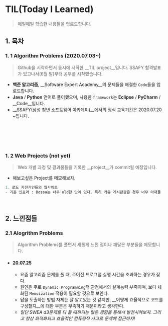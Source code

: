 # TIL(Today I Learned)

> 매일매일 학습한 내용들을 업로드합니다.



## 1. 목차

### 1. 1 Algorithm Problems (2020.07.03~)

> Github을 시작하면서 동시에 시작한 __TIL project__입니다.
> SSAFY 합격발표가 있고나서(6월 말)부터 공부를 시작했습니다.

- __백준 알고리즘__,  __Software Expert Academy__의 문제들을 해결한 `Code`들을 업로드합니다.
- __Java__ / __Python__ 언어로 풀이했으며, 사용한 `framework`는 __Eclipse__ / __PyCharm__ / __Code__입니다.
- __SSAFY(삼성 청년 소프트웨어 아카데미)__에서의 정식 교육기간은 2020.07.20 ~입니다.

```






```



### 1. 2 Web Projects (not yet)

> Web 개발 과정 및 결과물들을 기록한 __project__가 commit될 예정입니다. 

- 해보고싶은 Project를 메모해보자.

```python
1. 로드 자전거인들의 웹사이트
- 기존 인프라 : Dossa는 너무 old한 맛이 있다. 특히 커뮤 게시판같은 경우 너무 아재들 공간이면서 진부하다.
    
  
```





## 2. 느낀점들

### 2.1 Alogrithm Problems

> Algorithm Problems를 풀면서 새롭게 느낀 점이나 깨달은 부분들을 메모합니다.

- #### 20.07.25 

  - 요즘 알고리즘 문제를 풀 때, 주어진 프로그램 실행 시간을 초과하는 경우가 잦다.
  - 원인은 주로 `Dynamic Programming`적 관점에서의 설계능력 부족이며, 보다 체화된 `Memoization` 적용이 필요할 것으로 보인다.
  - 답을 도출하는 방법 자체는 잘 알고있는 것 같지만, __어떻게 효율적으로 코드를 구성할지__에 대한 부분은 부족하기 때문이라고 생각한다.
  - _일단 SWEA d3문제를 다 풀 때까지는 많은 경험을 통해서 발전시켜보자. 그리고 항상 최적화되고 효율적인 컴퓨팅적 사고로 문제에 접근하자!_

